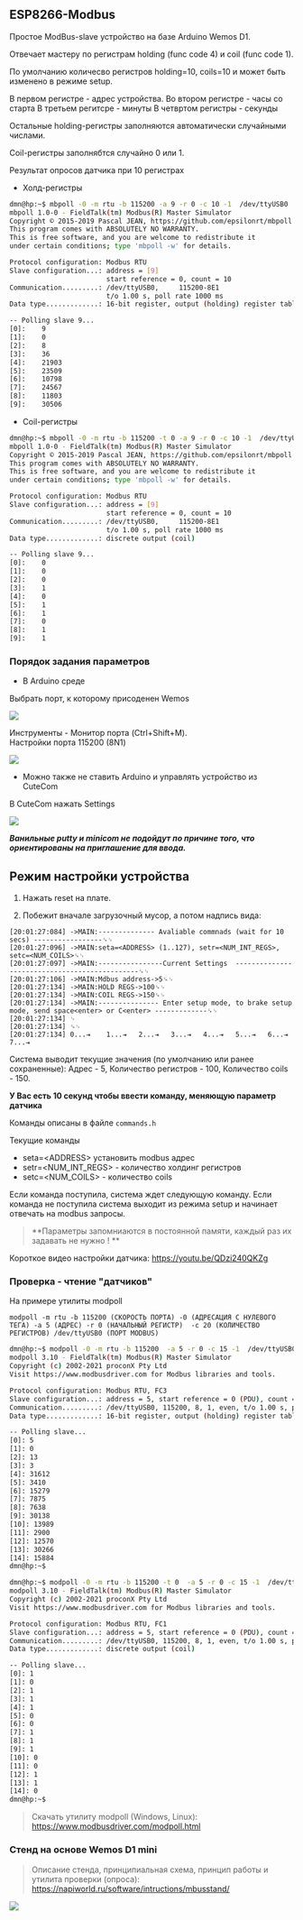 ## ESP8266-Modbus

Простое ModBus-slave устройство на базе Arduino Wemos D1.  

Отвечает мастеру по регистрам holding (func code 4) и coil (func code 1).

По умолчанию количесво регистров holding=10, coils=10 и может быть изменено в
режиме setup.

В первом  регистре - адрес устройства.
Во втором регистре - часы со старта
В третьем регитсре - минуты 
В четвртом регистры - секунды  

Остальные holding-регистры заполняются автоматически случайными числами.

Coil-регистры заполнябтся случайно 0 или 1.

Результат опросов датчика при 10 регистрах

- Холд-регистры

```bash
dmn@hp:~$ mbpoll -0 -m rtu -b 115200 -a 9 -r 0 -c 10 -1  /dev/ttyUSB0
mbpoll 1.0-0 - FieldTalk(tm) Modbus(R) Master Simulator
Copyright © 2015-2019 Pascal JEAN, https://github.com/epsilonrt/mbpoll
This program comes with ABSOLUTELY NO WARRANTY.
This is free software, and you are welcome to redistribute it
under certain conditions; type 'mbpoll -w' for details.

Protocol configuration: Modbus RTU
Slave configuration...: address = [9]
                        start reference = 0, count = 10
Communication.........: /dev/ttyUSB0,     115200-8E1 
                        t/o 1.00 s, poll rate 1000 ms
Data type.............: 16-bit register, output (holding) register table

-- Polling slave 9...
[0]: 	9
[1]: 	0
[2]: 	8
[3]: 	36
[4]: 	21903
[5]: 	23509
[6]: 	10798
[7]: 	24567
[8]: 	11803
[9]: 	30506

```

- Coil-регистры

```bash
dmn@hp:~$ mbpoll -0 -m rtu -b 115200 -t 0 -a 9 -r 0 -c 10 -1  /dev/ttyUSB0
mbpoll 1.0-0 - FieldTalk(tm) Modbus(R) Master Simulator
Copyright © 2015-2019 Pascal JEAN, https://github.com/epsilonrt/mbpoll
This program comes with ABSOLUTELY NO WARRANTY.
This is free software, and you are welcome to redistribute it
under certain conditions; type 'mbpoll -w' for details.

Protocol configuration: Modbus RTU
Slave configuration...: address = [9]
                        start reference = 0, count = 10
Communication.........: /dev/ttyUSB0,     115200-8E1 
                        t/o 1.00 s, poll rate 1000 ms
Data type.............: discrete output (coil)

-- Polling slave 9...
[0]: 	0
[1]: 	0
[2]: 	0
[3]: 	1
[4]: 	0
[5]: 	1
[6]: 	1
[7]: 	0
[8]: 	1
[9]: 	1
```

### Порядок задания параметров 

- В Arduino среде

Выбрать порт, к которому присоденен Wemos

![](images/arduino/arduino-port1.jpg)

Инструменты - Монитор порта (Ctrl+Shift+M).  
Настройки порта 115200 (8N1)  

![](images/arduino/arduino-term2.jpg)


- Можно также не ставить Arduino и управлять устройство из СuteCom

В CuteCom нажать Settings

![](images/cutecom/settings.jpg)

***Ванильные putty и minicom не подойдут по причине того, что ориентированы на приглашение для ввода.***


## Режим настройки устройства

1. Нажать reset на плате.   

2. Побежит вначале загрузочный мусор, а потом надпись вида:  


```
[20:01:27:084] ->MAIN:-------------- Avaliable commnads (wait for 10 secs) -----------------␍␊
[20:01:27:096] ->MAIN:seta=<ADDRESS> (1..127), setr=<NUM_INT_REGS>, setc=<NUM_COILS>␍␊
[20:01:27:097] ->MAIN:----------------Current Settings  ----------------------------------------------␍␊
[20:01:27:106] ->MAIN:Mdbus address->5␍␊
[20:01:27:134] ->MAIN:HOLD REGS->100␍␊
[20:01:27:134] ->MAIN:COIL REGS->150␍␊
[20:01:27:134] ->MAIN:--------------- Enter setup mode, to brake setup mode, send space<enter> or C<enter> -------------␍␊
[20:01:27:134] ␊
[20:01:27:134] ␍␊
[20:01:27:134] 0...⇥	1...⇥	2...⇥	3...⇥	4...⇥	5...⇥	6...⇥	7...⇥	
```

Система выводит текущие значения (по умолчанию или ранее сохраненные): Адрес - 5, Количество регистров - 100, Количество coils - 150.

**У Вас есть 10 секунд чтобы ввести команду, меняющую параметр датчика**

Команды описаны в файле `commands.h`

Текущие команды

- seta=\<ADDRESS\> установить modbus адрес
- setr=\<NUM_INT_REGS\> - количество холдинг регистров
- setc=\<NUM_COILS\> - количество coils

Если команда поступила, система ждет следующую команду.
Если команда не поступила система выходит из режима setup и начинает отвечать на modbus запросы. 

>**Параметры запомниаются в постоянной памяти, каждый раз их задавать не нужно ! **

Короткое видео настройки датчика: https://youtu.be/QDzi240QKZg

### Проверка - чтение "датчиков" 

На примере утилиты modpoll

`modpoll -m rtu -b 115200 (СКОРОСТЬ ПОРТА) -0 (АДРЕСАЦИЯ С НУЛЕВОГО ТЕГА) -a 5 (АДРЕС) -r 0 (НАЧАЛЬНЫЙ РЕГИСТР)  -c 20 (КОЛИЧЕСТВО РЕГИСТРОВ) /dev/ttyUSB0 (ПОРТ MODBUS)` 

```bash
dmn@hp:~$ modpoll -0 -m rtu -b 115200  -a 5 -r 0 -c 15 -1  /dev/ttyUSB0
modpoll 3.10 - FieldTalk(tm) Modbus(R) Master Simulator
Copyright (c) 2002-2021 proconX Pty Ltd
Visit https://www.modbusdriver.com for Modbus libraries and tools.

Protocol configuration: Modbus RTU, FC3
Slave configuration...: address = 5, start reference = 0 (PDU), count = 15
Communication.........: /dev/ttyUSB0, 115200, 8, 1, even, t/o 1.00 s, poll rate 1000 ms
Data type.............: 16-bit register, output (holding) register table

-- Polling slave...
[0]: 5
[1]: 0
[2]: 13
[3]: 3
[4]: 31612
[5]: 3410
[6]: 15279
[7]: 7875
[8]: 7638
[9]: 30138
[10]: 13989
[11]: 2900
[12]: 12570
[13]: 30266
[14]: 15884
dmn@hp:~$ 
```

```bash
dmn@hp:~$ modpoll -0 -m rtu -b 115200 -t 0  -a 5 -r 0 -c 15 -1  /dev/ttyUSB0
modpoll 3.10 - FieldTalk(tm) Modbus(R) Master Simulator
Copyright (c) 2002-2021 proconX Pty Ltd
Visit https://www.modbusdriver.com for Modbus libraries and tools.

Protocol configuration: Modbus RTU, FC1
Slave configuration...: address = 5, start reference = 0 (PDU), count = 15
Communication.........: /dev/ttyUSB0, 115200, 8, 1, even, t/o 1.00 s, poll rate 1000 ms
Data type.............: discrete output (coil)

-- Polling slave...
[0]: 1
[1]: 0
[2]: 1
[3]: 1
[4]: 1
[5]: 0
[6]: 0
[7]: 1
[8]: 1
[9]: 1
[10]: 0
[11]: 0
[12]: 1
[13]: 1
[14]: 0
dmn@hp:~$ 
```

>Скачать утилиту modpoll (Windows, Linux): https://www.modbusdriver.com/modpoll.html

### Стенд на основе Wemos D1 mini

>Описание стенда, принципиальная схема, принцип работы и утилита проверки (опроса): https://napiworld.ru/software/intructions/mbusstand/

![](images/modbus-stand-fccfb73d7ce7b72a769dbc41367bc8a4.jpg)